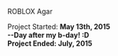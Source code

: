 ROBLOX Agar


Project Started: <b>May 13th, 2015</br> --Day after my b-day! :D <br>
Project Ended: <b>July, 2015</br>
